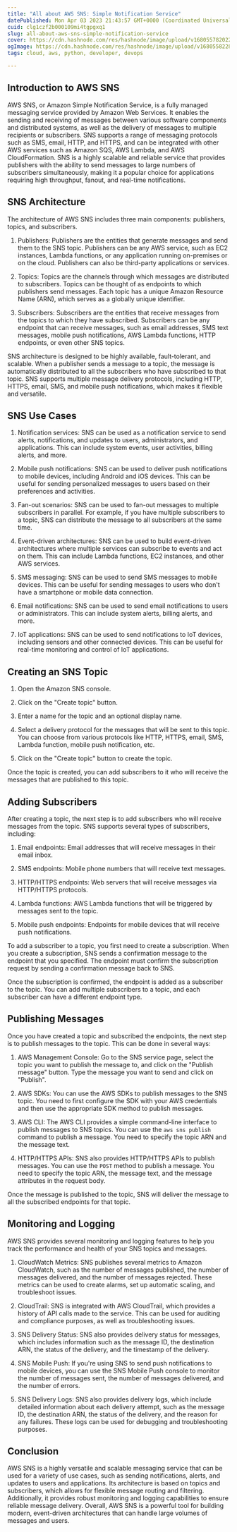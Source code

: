 ```yaml
---
title: "All about AWS SNS: Simple Notification Service"
datePublished: Mon Apr 03 2023 21:43:57 GMT+0000 (Coordinated Universal Time)
cuid: clg1czf2b000109mi4tgpgxq1
slug: all-about-aws-sns-simple-notification-service
cover: https://cdn.hashnode.com/res/hashnode/image/upload/v1680557820226/84b33dc4-180e-4099-be14-2baf467b0b26.png
ogImage: https://cdn.hashnode.com/res/hashnode/image/upload/v1680558228403/79c7ddcd-eb91-4157-9282-59b094fb65f4.png
tags: cloud, aws, python, developer, devops

---
```


## Introduction to AWS SNS

AWS SNS, or Amazon Simple Notification Service, is a fully managed messaging service provided by Amazon Web Services. It enables the sending and receiving of messages between various software components and distributed systems, as well as the delivery of messages to multiple recipients or subscribers. SNS supports a range of messaging protocols such as SMS, email, HTTP, and HTTPS, and can be integrated with other AWS services such as Amazon SQS, AWS Lambda, and AWS CloudFormation. SNS is a highly scalable and reliable service that provides publishers with the ability to send messages to large numbers of subscribers simultaneously, making it a popular choice for applications requiring high throughput, fanout, and real-time notifications.

## SNS Architecture

The architecture of AWS SNS includes three main components: publishers, topics, and subscribers.

1. Publishers: Publishers are the entities that generate messages and send them to the SNS topic. Publishers can be any AWS service, such as EC2 instances, Lambda functions, or any application running on-premises or on the cloud. Publishers can also be third-party applications or services.
    
2. Topics: Topics are the channels through which messages are distributed to subscribers. Topics can be thought of as endpoints to which publishers send messages. Each topic has a unique Amazon Resource Name (ARN), which serves as a globally unique identifier.
    
3. Subscribers: Subscribers are the entities that receive messages from the topics to which they have subscribed. Subscribers can be any endpoint that can receive messages, such as email addresses, SMS text messages, mobile push notifications, AWS Lambda functions, HTTP endpoints, or even other SNS topics.
    

SNS architecture is designed to be highly available, fault-tolerant, and scalable. When a publisher sends a message to a topic, the message is automatically distributed to all the subscribers who have subscribed to that topic. SNS supports multiple message delivery protocols, including HTTP, HTTPS, email, SMS, and mobile push notifications, which makes it flexible and versatile.

## SNS Use Cases

1. Notification services: SNS can be used as a notification service to send alerts, notifications, and updates to users, administrators, and applications. This can include system events, user activities, billing alerts, and more.
    
2. Mobile push notifications: SNS can be used to deliver push notifications to mobile devices, including Android and iOS devices. This can be useful for sending personalized messages to users based on their preferences and activities.
    
3. Fan-out scenarios: SNS can be used to fan-out messages to multiple subscribers in parallel. For example, if you have multiple subscribers to a topic, SNS can distribute the message to all subscribers at the same time.
    
4. Event-driven architectures: SNS can be used to build event-driven architectures where multiple services can subscribe to events and act on them. This can include Lambda functions, EC2 instances, and other AWS services.
    
5. SMS messaging: SNS can be used to send SMS messages to mobile devices. This can be useful for sending messages to users who don't have a smartphone or mobile data connection.
    
6. Email notifications: SNS can be used to send email notifications to users or administrators. This can include system alerts, billing alerts, and more.
    
7. IoT applications: SNS can be used to send notifications to IoT devices, including sensors and other connected devices. This can be useful for real-time monitoring and control of IoT applications.
    

## Creating an SNS Topic

1. Open the Amazon SNS console.
    
2. Click on the "Create topic" button.
    
3. Enter a name for the topic and an optional display name.
    
4. Select a delivery protocol for the messages that will be sent to this topic. You can choose from various protocols like HTTP, HTTPS, email, SMS, Lambda function, mobile push notification, etc.
    
5. Click on the "Create topic" button to create the topic.
    

Once the topic is created, you can add subscribers to it who will receive the messages that are published to this topic.

## Adding Subscribers

After creating a topic, the next step is to add subscribers who will receive messages from the topic. SNS supports several types of subscribers, including:

1. Email endpoints: Email addresses that will receive messages in their email inbox.
    
2. SMS endpoints: Mobile phone numbers that will receive text messages.
    
3. HTTP/HTTPS endpoints: Web servers that will receive messages via HTTP/HTTPS protocols.
    
4. Lambda functions: AWS Lambda functions that will be triggered by messages sent to the topic.
    
5. Mobile push endpoints: Endpoints for mobile devices that will receive push notifications.
    

To add a subscriber to a topic, you first need to create a subscription. When you create a subscription, SNS sends a confirmation message to the endpoint that you specified. The endpoint must confirm the subscription request by sending a confirmation message back to SNS.

Once the subscription is confirmed, the endpoint is added as a subscriber to the topic. You can add multiple subscribers to a topic, and each subscriber can have a different endpoint type.

## Publishing Messages

Once you have created a topic and subscribed the endpoints, the next step is to publish messages to the topic. This can be done in several ways:

1. AWS Management Console: Go to the SNS service page, select the topic you want to publish the message to, and click on the "Publish message" button. Type the message you want to send and click on "Publish".
    
2. AWS SDKs: You can use the AWS SDKs to publish messages to the SNS topic. You need to first configure the SDK with your AWS credentials and then use the appropriate SDK method to publish messages.
    
3. AWS CLI: The AWS CLI provides a simple command-line interface to publish messages to SNS topics. You can use the `aws sns publish` command to publish a message. You need to specify the topic ARN and the message text.
    
4. HTTP/HTTPS APIs: SNS also provides HTTP/HTTPS APIs to publish messages. You can use the `POST` method to publish a message. You need to specify the topic ARN, the message text, and the message attributes in the request body.
    

Once the message is published to the topic, SNS will deliver the message to all the subscribed endpoints for that topic.

## Monitoring and Logging

AWS SNS provides several monitoring and logging features to help you track the performance and health of your SNS topics and messages.

1. CloudWatch Metrics: SNS publishes several metrics to Amazon CloudWatch, such as the number of messages published, the number of messages delivered, and the number of messages rejected. These metrics can be used to create alarms, set up automatic scaling, and troubleshoot issues.
    
2. CloudTrail: SNS is integrated with AWS CloudTrail, which provides a history of API calls made to the service. This can be used for auditing and compliance purposes, as well as troubleshooting issues.
    
3. SNS Delivery Status: SNS also provides delivery status for messages, which includes information such as the message ID, the destination ARN, the status of the delivery, and the timestamp of the delivery.
    
4. SNS Mobile Push: If you're using SNS to send push notifications to mobile devices, you can use the SNS Mobile Push console to monitor the number of messages sent, the number of messages delivered, and the number of errors.
    
5. SNS Delivery Logs: SNS also provides delivery logs, which include detailed information about each delivery attempt, such as the message ID, the destination ARN, the status of the delivery, and the reason for any failures. These logs can be used for debugging and troubleshooting purposes.
    

## Conclusion

AWS SNS is a highly versatile and scalable messaging service that can be used for a variety of use cases, such as sending notifications, alerts, and updates to users and applications. Its architecture is based on topics and subscribers, which allows for flexible message routing and filtering. Additionally, it provides robust monitoring and logging capabilities to ensure reliable message delivery. Overall, AWS SNS is a powerful tool for building modern, event-driven architectures that can handle large volumes of messages and users.